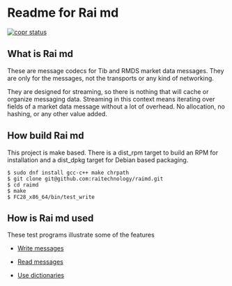 # Readme for Rai md

[![copr status](https://copr.fedorainfracloud.org/coprs/injinj/gold/package/raimd/status_image/last_build.png)](https://copr.fedorainfracloud.org/coprs/injinj/gold/package/raimd/)

## What is Rai md

These are message codecs for Tib and RMDS market data messages.  They are only
for the messages, not the transports or any kind of networking.

They are designed for streaming, so there is nothing that will cache or
organize messaging data.  Streaming in this context means iterating over fields
of a market data message without a lot of overhead.  No allocation, no hashing,
or any other value added.

## How build Rai md

This project is make based.  There is a dist\_rpm target to build an RPM
for installation and a dist\_dpkg target for Debian based packaging.

```console
$ sudo dnf install gcc-c++ make chrpath
$ git clone git@github.com:raitechnology/raimd.git
$ cd raimd
$ make
$ FC28_x86_64/bin/test_write
```

## How is Rai md used

These test programs illustrate some of the features

- [Write messages](test/write_msg.cpp)

- [Read messages](test/read_msg.cpp)

- [Use dictionaries](test/test_dict.cpp)

